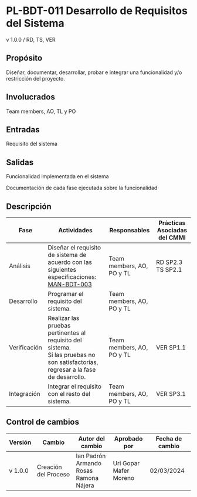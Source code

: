 # PL-BDT-011 Desarrollo de Requisitos del Sistema

v 1.0.0 / RD, TS, VER

## Propósito

Diseñar,  documentar, desarrollar, probar e integrar una funcionalidad y/o restricción del proyecto.

## Involucrados

Team members, AO, TL y PO

## Entradas

Requisito del sistema

## Salidas

Funcionalidad implementada en el sistema

Documentación de cada fase ejecutada sobre la funcionalidad

## Descripción

| Fase | Actividades | Responsables | Prácticas Asociadas del CMMI |
|---------------|---------------|---------------|---------------|
| Análisis | Diseñar el requisito de sistema de acuerdo con las siguientes especificaciones: [MAN-BDT-003](https://black-dot-2024.github.io/black-dot-wiki/manuales/man-bdt-003) | Team members, AO, PO y TL | RD SP2.3 <br /> TS SP2.1|
| Desarrollo | Programar el  requisito del sistema.| Team members, AO, PO y TL ||
| Verificación | Realizar las pruebas pertinentes al requisito del sistema. <br />  Si las pruebas no son satisfactorias, regresar a la fase de desarrollo.| Team members, AO, PO y TL | VER SP1.1 |
| Integración | Integrar el requisito con el resto del sistema.| Team members, AO, PO y TL | VER SP3.1 |

## Control de cambios

| Versión | Cambio                 | Autor del cambio | Aprobado por | Fecha de cambio |
| ------- | ---------------------- | ---------------- | ------------ | --------------- |
| v 1.0.0 | Creación del Proceso   | Ian Padrón <br /> Armando Rosas <br /> Ramona Nájera | Uri Gopar <br /> Mafer Moreno | 02/03/2024 |
